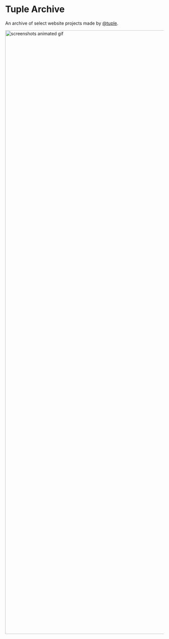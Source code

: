 # Tuple Archive

An archive of select website projects made by [@tuple](https://github.com/tuple).

<img src="https://github.com/user-attachments/assets/9d2cd698-68d4-4c7f-986b-a65cce0f5532" alt="screenshots animated gif" width="2560" height="1920" />
